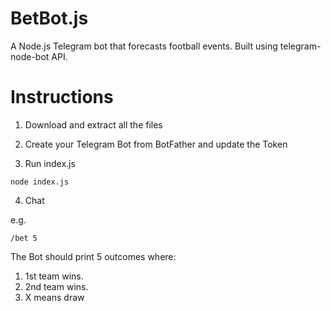 # BetBot.js
A Node.js Telegram bot that forecasts football events.
Built using telegram-node-bot API.

# Instructions 

1. Download and extract all the files

2. Create your Telegram Bot from BotFather and update the Token

3. Run index.js

```
node index.js
```

4. Chat



e.g.
```
/bet 5
```


The Bot should print 5 outcomes where:

1. 1st team wins.
2. 2nd team wins.
3. X means draw
